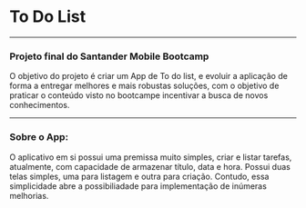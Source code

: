 # To Do List
---
### Projeto final do Santander Mobile Bootcamp
O objetivo do projeto é criar um App de To do list, e evoluir a aplicação de forma a entregar melhores e mais robustas soluções, com o objetivo de praticar o conteúdo visto no bootcampe incentivar a busca de novos conhecimentos.

---
### Sobre o App:
O aplicativo em si possui uma premissa muito simples, criar e listar tarefas, atualmente, com capacidade de armazenar título, data e hora. Possui duas telas simples, uma para listagem e outra para criação. Contudo, essa simplicidade abre a possibiliadade para implementação de inúmeras melhorias.

